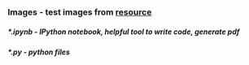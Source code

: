 ### Images - test images from [resource](http://www.robotigniteacademy.com/)

##### *.ipynb - IPython notebook, helpful tool to write code, generate pdf
##### *.py - python files